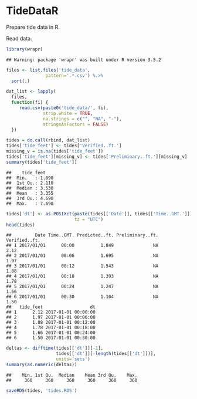TideDataR
================

Prepare tide data in R.

Read data.

``` r
library(wrapr)
```

    ## Warning: package 'wrapr' was built under R version 3.5.2

``` r
files <- list.files('tide_data',
               pattern='.*.csv') %.>%
  sort(.)

dat_list <- lapply(
  files,
  function(fi) {
     read.csv(paste0('tide_data/', fi),
              strip.white = TRUE, 
              na.strings = c("", "NA", "-"),
              stringsAsFactors = FALSE)
  })

tides = do.call(rbind, dat_list)
tides['tide_feet'] <- tides['Verified..ft.']
missing_v = is.na(tides['tide_feet'])
tides['tide_feet'][missing_v] <- tides['Preliminary..ft.'][missing_v]
summary(tides['tide_feet'])
```

    ##    tide_feet     
    ##  Min.   :-1.690  
    ##  1st Qu.: 2.110  
    ##  Median : 3.530  
    ##  Mean   : 3.355  
    ##  3rd Qu.: 4.690  
    ##  Max.   : 7.690

``` r
tides['dt'] <- as.POSIXct(paste(tides[['Date']], tides[['Time..GMT.']]), 
                          tz = "UTC")
head(tides)
```

    ##         Date Time..GMT. Predicted..ft. Preliminary..ft. Verified..ft.
    ## 1 2017/01/01      00:00          1.849               NA          2.12
    ## 2 2017/01/01      00:06          1.695               NA          1.97
    ## 3 2017/01/01      00:12          1.543               NA          1.88
    ## 4 2017/01/01      00:18          1.393               NA          1.78
    ## 5 2017/01/01      00:24          1.247               NA          1.66
    ## 6 2017/01/01      00:30          1.104               NA          1.50
    ##   tide_feet                  dt
    ## 1      2.12 2017-01-01 00:00:00
    ## 2      1.97 2017-01-01 00:06:00
    ## 3      1.88 2017-01-01 00:12:00
    ## 4      1.78 2017-01-01 00:18:00
    ## 5      1.66 2017-01-01 00:24:00
    ## 6      1.50 2017-01-01 00:30:00

``` r
deltas <- difftime(tides[['dt']][-1], 
                   tides[['dt']][-length(tides[['dt']])], 
                   units='secs')
summary(as.numeric(deltas))
```

    ##    Min. 1st Qu.  Median    Mean 3rd Qu.    Max. 
    ##     360     360     360     360     360     360

``` r
saveRDS(tides, 'tides.RDS')
```
